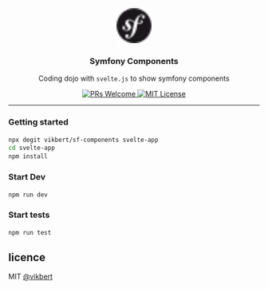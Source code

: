 <div align="center">
  <img src="docs/symfony.svg" width="70px" alt="pixss" />
  <h3>Symfony Components </h3>
  <p>Coding dojo with <code>svelte.js</code> to show symfony components</p>
  <p>
    <a href="#">
      <img src="https://img.shields.io/badge/PRs-Welcome-brightgreen.svg?style=flat-square" alt="PRs Welcome">
    </a>
    <a href="#">
      <img src="https://img.shields.io/badge/License-MIT-brightgreen.svg?style=flat-square" alt="MIT License">
    </a>
  </p>
</div>

---


### Getting started
```bash
npx degit vikbert/sf-components svelte-app
cd svelte-app
npm install
```

### Start Dev
```bash
npm run dev
```

### Start tests
```bash
npm run test 
```

## licence

MIT [@vikbert](https://vikbert.github.io/)
